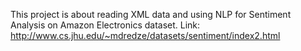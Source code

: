 This project is about reading XML data and using NLP for Sentiment Analysis on Amazon Electronics dataset. Link: http://www.cs.jhu.edu/~mdredze/datasets/sentiment/index2.html
